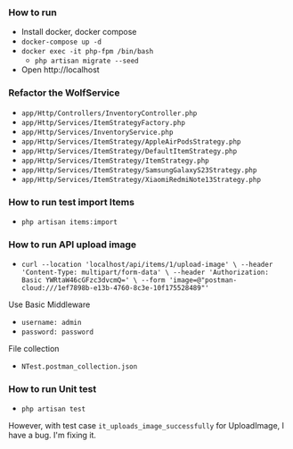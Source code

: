 ### How to run
- Install docker, docker compose
- `docker-compose up -d`
- `docker exec -it php-fpm /bin/bash`
    - `php artisan migrate --seed`
- Open http://localhost

### Refactor the WolfService
- `app/Http/Controllers/InventoryController.php`
- `app/Http/Services/ItemStrategyFactory.php`
- `app/Http/Services/InventoryService.php`
- `app/Http/Services/ItemStrategy/AppleAirPodsStrategy.php`
- `app/Http/Services/ItemStrategy/DefaultItemStrategy.php`
- `app/Http/Services/ItemStrategy/ItemStrategy.php`
- `app/Http/Services/ItemStrategy/SamsungGalaxyS23Strategy.php`
- `app/Http/Services/ItemStrategy/XiaomiRedmiNote13Strategy.php`

### How to run test import Items
- `php artisan items:import`

### How to run API upload image
- `curl --location 'localhost/api/items/1/upload-image' \
--header 'Content-Type: multipart/form-data' \
--header 'Authorization: Basic YWRtaW46cGFzc3dvcmQ=' \
--form 'image=@"postman-cloud:///1ef7898b-e13b-4760-8c3e-10f175528489"'`

Use Basic Middleware
- `username: admin`
- `password: password`

File collection 
- `NTest.postman_collection.json`

### How to run Unit test
- `php artisan test`

However, with test case `it_uploads_image_successfully` for UploadImage, I have a bug. I'm fixing it.